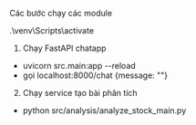 Các bước chạy các module

.\venv\Scripts\activate

1. Chạy FastAPI chatapp
 - uvicorn src.main:app --reload
 - gọi localhost:8000/chat {message: ""}

2. Chạy service tạo bài phân tích
 - python src/analysis/analyze_stock_main.py
 